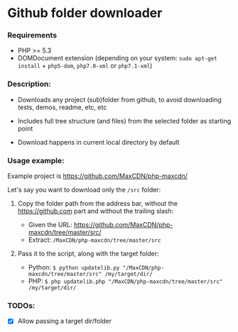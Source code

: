 # Github folder downloader #

### Requirements ###

- PHP >= 5.3
- DOMDocument extension (depending on your system: `sudo apt-get install` + `php5-dom`, `php7.0-xml` or `php7.1-xml`)

### Description: ###

- Downloads any project (sub)folder from github, to avoid downloading tests, demos, readme, etc, etc

- Includes full tree structure (and files) from the selected folder as starting point

- Download happens in current local directory by default

### Usage example: ###

Example project is https://github.com/MaxCDN/php-maxcdn/

Let's say you want to download only the `/src` folder:

1. Copy the folder path from the address bar, without the https://github.com part and without the trailing slash:    
    - Given the URL: https://github.com/MaxCDN/php-maxcdn/tree/master/src/
    - Extract: `/MaxCDN/php-maxcdn/tree/master/src`

2. Pass it to the script, along with the target folder:  
    * Python: `$ python updatelib.py "/MaxCDN/php-maxcdn/tree/master/src" /my/target/dir/`
    * PHP:  `$ php updatelib.php "/MaxCDN/php-maxcdn/tree/master/src" /my/target/dir/`


### TODOs: ###

- [X] Allow passing a target dir/folder